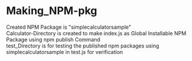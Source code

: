 # Making_NPM-pkg
Created NPM Package is "simplecalculatorsample" <br/>
Calculator-Directory is created to make index.js as Global Installable NPM Package using npm publish Command <br/>
test_Directory is for testing the published npm packages using simplecalculatorsample in test.js for verification <br/>
